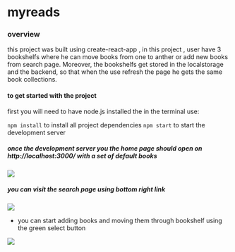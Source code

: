 # myreads


### overview
this project was built using create-react-app , in this project  , user have 3 bookshelfs where he can move books from one to anther or add new books from search page. Moreover, the bookshelfs get stored in the localstorage and the backend, so that when the use refresh the page he gets the same book collections.
 
#### to get started with the project

first you will need to have node.js installed
the in the terminal use:

`npm install` to install all project dependencies
`npm start` to start the development server 

##### once the development server you the home page should open on  http://localhost:3000/ with a set of default books 

![](https://i.gyazo.com/5e378556dbb45833fc783c8f07d6908e.png)

##### you can visit the search page using bottom right link

![](https://i.gyazo.com/288b3fd4e86091ae0f43a018edc4e872.png)

- you can start adding books and moving them through bookshelf using the green select button

![](https://i.gyazo.com/f6abab1633237e51027779041a0f829e.png)

